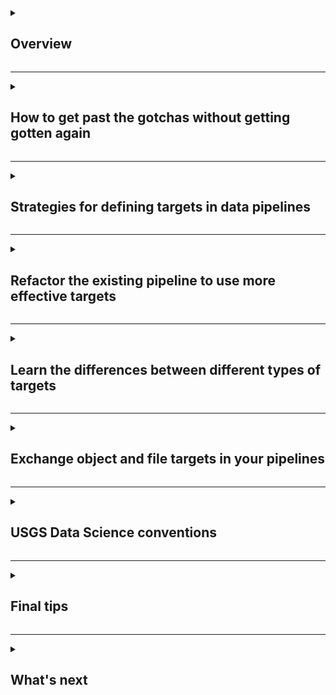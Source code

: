 <details>
<summary><h2>Overview</h2></summary>

**Welcome to the second installment of "introduction to data pipelines"** at USGS!! :sparkles:

We're assuming you were able to navigate through the [intro-to-targets-pipelines](https://github.com/DOI-USGS/ds-pipelines-targets-1-course) course and that you learned a few things about organizing your code for readability, re-use, and collaboration. You were also introduced to two key things through the makefile: a way to program connections between functions, files, and phases and the concept of a dependency manager that skips parts of the workflow that don't need to be re-run. 

---
### Recap of pipelines I

First, a recap of key concepts that came from [intro-to-targets-pipelines](https://github.com/padilla410/ds-pipelines-targets-2course-static) :point_down:
- Data science work should be organized thoughtfully. As Jenny Bryan notes, "File organization and naming are powerful weapons against chaos".
- Capture all of the critical phases of project work with descriptive directories and function names, including how you "got" the data.
- Turn your scripts into a collection of functions, and modify your thinking to connect outputs from these functions ("targets") to generate your final product.
- "Skip the work you don't need" by taking advantage of a dependency manager. There was a video that covered a bit of `make`, and you were asked to experiment with `targets`.
- Invest in _efficient_ reproducibility to scale up projects with confidence. 

This last concept was not addressed directly, but we hope that the small exercise of seeing rebuilds in action got you thinking about projects that might have much more lengthy steps (e.g., several downloads or geo-processing tasks that take hours instead of seconds).

### What's ahead in pipelines II

In this training, the focus will be on conventions and best practices for making better, smarter pipelines for USGS Data Science projects. You'll learn new things here that will help you refine your knowledge from the first class and put it into practice. Let's get started!


:keyboard: Activity: Add collaborators to get started.

As with pipelines I, please invite a few collaborators to your repository so they can easily comment and review in the future. In the :gear: Settings widget at the top of your repo, select "Manage access". Go ahead and invite your course instructor. It should look something like this: 
![add some friends](https://user-images.githubusercontent.com/2349007/81471981-c0094900-91ba-11ea-93b0-0ffd31ec4ea9.png)

<hr>

### Set up your local environment before continuing

During the course, we will ask you to build the pipeline, explore how to troubleshoot, and implement some of the best practices you are learning. To do this, you will work with the pipeline locally and commit/push your changes to GitHub for review. 

See details below for how to get started working with code and files that exist within the course repsository:

---

Open a git bash shell (Windows:diamond_shape_with_a_dot_inside:) or a terminal window (Mac:green_apple:) and change (`cd`) into the directory you work in for projects in R (for me, this is `~/Documents/R`). There, clone the repository and set your working directory to the new project folder that was created:

```
git clone git@github.com:<your-username-here>/ds-pipelines-targets-2-course-static.git
cd ds-pipelines-targets-2
```

You can open this project in RStudio by double-clicking the .Rproj file in the `ds-pipelines-targets-2` directory.

:star: Now you have the repository locally! Follow along with the commands introduced and make changes to the code as requested throughout the remainder of the course.

</details>

<hr> 

<details><summary><h2>How to get past the gotchas without getting gotten again</h2></summary>

In this course, we're going to go one by one through a series of tips that will help you avoid common pitfalls in pipelines. These tips will help you in the next sections and in future work. A quick list of what's to come:

- :mag: How to debug in a pipeline
- :eyes: Visualizing and understanding the status of dependencies in a pipeline
- :speech_balloon: `tar_visnetwork()` and `tar_outdated()` to further interrogate the status of pipeline targets
- :arrows_clockwise: What is a cyclical dependency and how do I avoid it?
- :warning: Undocumented file output from a function 
- :open_file_folder: Using a directory as a dependency 
- :clipboard: How do I know when to use an object vs a file target or even use a target at all? 
- :gear: USGS Data Science naming conventions
- :unlock: Final tips for smart pipelining

<hr>

### How to inspect parts of the pipeline and variables within functions

If you've written your own functions or scripts before, you may have run into the red breakpoint dot :red_circle: on the left side of your script window:

![breakpoint](https://support.rstudio.com/hc/en-us/article_attachments/201608458/editor-breakpoint.png)

Breakpoints allow you to run a function (or script) up until the line of the breakpoint, and then the evaluation pauses. You are able to inspect all variables available at that point in the evaluation, and even step carefully forward one line at a time. It is out of scope of this exercise to go through exactly how to use debuggers, but they are powerful and helpful tools. It would be a good idea to [read up on them](https://support.rstudio.com/hc/en-us/articles/205612627-Debugging-with-RStudio) if you haven't run into breakpoints yet. 

In `targets`, you can't set a breakpoint in the "normal" way, which would be clicking on the line number after you sourced the script. Instead, you need to use the other method for debugging in R, which requires adding the function call `browser()` to the line where you'd like the function call to stop and specifying an additional argument when you call `tar_make()`. 

:warning: Check your RStudio version (go to the Help menu and click About RStudio). If you have a version earlier than v2023.06.0+421, you may want to consider [updating RStudio](https://www.rstudio.com/products/rstudio/download/#download) before proceeding to have the smoothest experience in debugging mode. :warning:

---

You have a working, albeit brittle, pipeline in your course repository. You can try it out with `targets::tar_make()`. This pipeline has a number of things you'll work to fix later, but for now, it is a useful reference. The pipeline contains a `_targets.R` file and several functions defined in `.R` files. 

So, if you wanted to look at what `download_files` were created within the `download_nwis_data()` function, you could set a breakpoint by adding `browser()` to the `"1_fetch/src/get_nwis_data.R"` file (make sure to hit save for changes to take affect!). Hint: to quickly navigate to this function source code from your makefile, you can put your cursor on the name of the function then click F2 and it will take you to the correct location in the corresponding source file!

![browser()](https://user-images.githubusercontent.com/2349007/82158816-bed9bb00-984f-11ea-8892-b2aeb5e4818d.png)

There is one more step to get your breakpoint to work in `targets`. You will need to add `callr_function = NULL` to your `tar_make()` call. When you run `tar_make(callr_function = NULL)`, you will land right in the middle of line 8. Give it a try on your own.

To navigate while in browser mode, you can use the buttons at the top of your console pane:

![debugnav](https://support.rstudio.com/hc/en-us/article_attachments/201594747/console-toolbar.png)

---

:keyboard: Place a `browser()` in the `for` loop of the `download_nwis_data()` function. Build the pipeline and compare the size of `data_out` through each iteration of the loop using the debugger navigational features. When you are done, don't forget to remove the `browser()` command from that function and then save the R script. Then, consider where you think you might find `browser()` handy in future pipelines. 

<hr>

### Visualizing and understanding the status of dependencies in a pipeline

Seeing the structure of a pipeline as a visual is powerful. Viewing connections between targets and the direction data is flowing in can help you better understand the role of pipelines in data science work. Once you are more familiar with pipelines, using the same visuals can help you diagnose problems. 

Below is a makefile that is very similar to the one you have in your code repository (the option configurations and `source` calls were removed for brevity, but they are unchanged):
```r

p1_targets_list <- list(
  tar_target(
    site_data,
    download_nwis_data(),
  ),
  tar_target(
    site_info_csv,
    nwis_site_info(fileout = "1_fetch/out/site_info.csv", site_data),
    format = "file"
  ),
  tar_target(
    nwis_01427207_data_csv,
    download_nwis_site_data('1_fetch/out/nwis_01427207_data.csv'),
    format = "file"
  ),
  tar_target(
    nwis_01432160_data_csv,
    download_nwis_site_data('1_fetch/out/nwis_01432160_data.csv'),
    format = "file"
  )
)

p2_targets_list <- list(
  tar_target(
    site_data_clean, 
    process_data(site_data)
  ),
  tar_target(
    site_data_annotated,
    annotate_data(site_data_clean, site_filename = site_info_csv)
  ),
  tar_target(
    site_data_styled,
    style_data(site_data_annotated)
  )
)

p3_targets_list <- list(
  tar_target(
    figure_1_png,
    plot_nwis_timeseries(fileout = "3_visualize/out/figure_1.png", site_data_styled),
    format = "file"
  )
)

```

Two file targets (`nwis_01427207_data_csv` and `nwis_01432160_data_csv`) were added to this makefile, but there were no changes to the functions, since `download_nwis_site_data()` already exists and is used to create a single file that contains water monitoring information for a single site. 

---

#### tar_glimpse()

The `targets` package has a nice function called `tar_glimpse()` that we haven't covered yet (if you get an error when you try to use it, run `install.packages("visNetwork")` and then try again). It produces a dependency diagram for the target(s) you pass to the `allow` argument (it will show all of them by default). For this _modified_ makefile, calling that function with the default arguments produces:
```r
targets::tar_glimpse()
```
![glimpse_diagram](https://user-images.githubusercontent.com/13220910/133107103-47735575-9f40-427e-b66c-32ba32102d91.png)

If you run the same command, you'll see something similar but the two new files won't be included. 

---

Seeing this diagram helps develop a greater understanding of some of the earlier concepts from [intro-to-targets-pipelines](https://github.com/DOI-USGS/ds-pipelines-targets-1-course). Here, you can clearly see the connection between `site_data` and `figure_1_png`. The figure_1 plot _needs_ all of the previous steps to have run in order to build. The arrows communicate the connections (or "dependencies") between targets, and if a target doesn't have any arrows connected to it, it isn't depended _on_ by another target and it doesn't depend _on_ any another targets. The two new .csv files are both examples of this, and in the image above they are floating around with no connections. A floater target like these two will still be built by `tar_make()` if they are included in the final target list (e.g., here they appear in `p1_targets_list` which is included in the final target list returned at the end of `_targets.R`)

The diagram also shows how the inputs of one function create connections to the output of that function. `site_data` is used to build `site_data_clean` (and is the only input to that function) and it is also used as an input to `"1_fetch/out/site_info.csv"`, since the `nwis_site_info()` function needs to know what sites to get information from. These relationships result in a split in the dependency diagram where `site_data` is directly depended on by two other targets. 

---

#### tar_manifest()

Another useful technique for examining your pipeline connections is to use `tar_manifest()`, which returns a data.frame of information about the targets. While visual examination gives a complete overview, sometimes it is also useful to have programmatic access to your target names. Below is the table that is returned from `tar_manifest()` (remember that yours might be slightly different because it won't include the two new files). 

```r
tar_manifest()

# A tibble: 8 x 3
  name                  command                                                                            pattern
  <chr>                 <chr>                                                                              <chr>  
1 site_data             "download_nwis_data()"                                                             NA     
2 nwis_01432160_data_c~ "download_nwis_site_data(\"1_fetch/out/nwis_01432160_data.csv\")"                  NA     
3 nwis_01427207_data_c~ "download_nwis_site_data(\"1_fetch/out/nwis_01427207_data.csv\")"                  NA     
4 site_data_clean       "process_data(site_data)"                                                          NA     
5 site_info_csv         "nwis_site_info(fileout = \"1_fetch/out/site_info.csv\",  \\n     site_data)"      NA     
6 site_data_annotated   "annotate_data(site_data_clean, site_filename = site_info_csv)"                    NA     
7 site_data_styled      "style_data(site_data_annotated)"                                                  NA     
8 figure_1_png          "plot_nwis_timeseries(fileout = \"3_visualize/out/figure_1.png\",  \\n     site_d~ NA 
```

---

<hr>

### Using tar_visnetwork() and tar_outdated() to explore status of pipeline targets

In the image contained within the previous comment, all of the shapes are circles of the same color. `tar_glimpse()` is useful to verify your pipeline connections, but once you start building your pipeline `tar_visnetwork()` creates a dependency diagram with more information and styles the shapes in ways to signify which targets are out of date or don't need to rebuild. 

We've put some fragile elements in the pipeline that will be addressed later, but if you were able to muscle through the failures with multiple calls to `tar_make()`, you likely were able to build the figure at the end of the dependency chain. For this example, we'll stop short of building the `figure_1_png` target by calling `tar_make('site_data_styled')` instead to illustrate an outdated target. 

#### Which targets are incomplete/outdated?

The output of `tar_visnetwork()` after running `tar_make('site_data_styled')` (and having never built all targets by running `tar_make()` with no inputs) looks like this:
![visnetwork](https://user-images.githubusercontent.com/13220910/133108278-d1095b74-b810-49a2-bdfb-310598e07c8b.png)

Only the colors have changed from the last example, signifying that the darker targets are "complete", but that `figure_1_png` and the two `data.csv` files still don't exist. 

The `targets` package has a useful function called `tar_outdated()` which will list the incomplete targets that need to be updated in order to satisfy the output (once again, the default for this function is to reference all targets in the pipeline).

```r
tar_outdated()
[1] "nwis_01432160_data_csv" "nwis_01427207_data_csv" "figure_1_png"                
```
This output tells us the same thing as the visual, namely that these three targets :point_up: are incomplete/outdated.

A build of the figure with `tar_make('figure_1_png')` will update the target dependencies, result in a `tar_visnetwork()` output which darkens the fill color on the `figure_1_png` shape, and cause a call to `tar_outdated("figure_1_png")` to result in an empty character vector, `character(0)`, letting the user know the target is not outdated. 

---

The `figure_1_png` target can become outdated again if there are any modifications to the upstream dependencies (follow the arrows in the diagram "upstream") or to the function `plot_nwis_timeseries()`. Additionally, a simple update to the value of one of the `"fixed"` arguments will cause the `figure_1_png` target to become outdated. Here the `height` argument was changed from 7 to 8:
```
tar_visnetwork("3_visualize/out/figure_1.png")
```

![visnetwork_fxnchange](https://user-images.githubusercontent.com/13220910/115302212-cd97b480-a127-11eb-9636-930ce7e02cb1.png)

In the case of fixed arguments, changing the argument names, values, _or even the order they are specified_ will create a change in the function definition and cause the output target to be considered outdated. Adding comments to the function code does not cause the function to be seen as changed.

---

:keyboard: using `tar_visnetwork()` and `tar_outdated()` can reveal unexpected connections between the target and the various dependencies. Comment on some of the different information you'd get from `tar_visnetwork()` that wouldn't be available in the output produced by `tar_glimpse()` or `tar_manifest()`.

<hr>

### What are cyclical dependencies and how to avoid them?

Using `tar_visnetwork()` shows the dependency diagram of the pipeline. Look at previous comments to remind yourself of these visuals. 

As a reminder, the direction of the arrows capture the dependency flow, and `site_data` sits on the left, since it is the first target that needs to be built. 

Also note that there are no backward looking arrows. What if `site_data` relied on `site_data_styled`? In order to satisfy that relationship, an arrow would need to swing back up from `site_data_styled` and connect with `site_data`. Unfortunately, this creates a [cyclical dependency](https://en.wikipedia.org/wiki/Circular_dependency) since changes to one target change the other target and changes to that target feed back and change the original target...so on, and so forth...

This potentially infinite loop is confusing to think about and is also something that dependency managers can't support. If your pipeline contains a cyclical dependency, you will get an error when you try to run `tar_make()` or `tar_visnetwork()` that says "dependency graph contains a cycle". We won't say much more about this issue here, but note that in the early days of building pipelines if you run into the cyclical dependency error, this is what's going on. 

<hr>

### Creating side-effect targets or undocumented inputs

Moving into a pipeline-way-of-thinking can reveal some suprising habits you created when working under a different paradigm. Moving the work of scripts into functions is one thing that helps compartmentalize thinking and organize data and code relationships, but smart pipelines require even more special attention to how functions are designed. 

#### Side-effect targets

It is tempting to build functions that do several things; perhaps a plotting function also writes a table, or a data munging function returns a data.frame, but also writes a log file. If a function creates a file or output that is not returned by the command (i.e., it is a "side-effect" output), the file is untracked by the dependency manager because it has no `"command"` to specify how it is built. If the side-effect file is relied upon by a later target, changes to the side-effect target will indeed trigger a rebuild of the downstream target, but the dependency manager will have no way of knowing when the side-effect target itself should be rebuilt. :no_mobile_phones:

Maybe the above doesn't sound like a real issue, since the side-effect target would be updated every time the other **explicit** target it is paired with is rebuilt. But this becomes a scary problem (and our first real gotcha!) if the **explicit** target is not connected to the critical path of the final sets of targets you want to build, but the side-effect target is. What this means is that _even if the explicit target is out of date_, it will not be rebuilt because building _this_ target is unnecessary to completing the final targets (remember "skip the work you don't need" :arrow_right_hook:). The dependency manager doesn't know that there is a hidden rule for updating the side-effect target and that this update is necessary for assuring the final targets are up-to-date and correct. :twisted_rightwards_arrows:

Side-effect targets can be used effectively, but doing so requires a good understanding of implications for tracking them and advanced strategies on how to specify rules and dependencies in a way that carries them along. :ballot_box_with_check:
---

#### Undocumented inputs
Additionally, it is tempting to code a filepath within a function which has information that needs to be accessed in order to run. This seems harmless, since functions are tracked by the dependency manager and any changes to those will trigger rebuilds, right? Not quite. If a filepath like `"1_fetch/in/my_metadata.csv"` is specified as an argument to a function but is not also a target in the makefile recipe, any changes to the `"1_fetch/in/my_metadata.csv"` will go unnoticed by the dependency manager, since the string that specifies the file name remains unchanged. The system isn't smart enough to know that it needs to check whether that file has changed. 

To depend on an input file, you first need to set up a simple target whose command returns the filepath of said file. Like so:

```
tar_target(my_metadata_csv, "1_fetch/in/my_metadata.csv", format = "file")
```

Now say you had a function that needed this metadata input file for plotting because it contains latitude and longitude for your sites. To depend on this file as input, do this:
```
tar_target(map_of_sites, make_a_map(metadata_file = my_metadata_csv))
```

but *NOT* like this (this would be the method that doesn't track changes to the file!):
```
tar_target(map_of_sites, make_a_map(metadata_file = "1_fetch/in/my_metadata.csv"))
```

As a general rule, do not put filepaths in the body of a function. :end:

<hr>

### How to depend on a directory for changes

You might have a project where there is a directory :file_folder: with a collection of files. To simplify the example, assume all of the files are `.csv` and have the same format. As part of the hypothetical project goals, these files need to be combined and formatted into a single plottable data.frame. 

In a data pipeline, we'd want assurance that any time the number of files changes, we'd rebuild the resulting data.frame. Likewise, if at any point the _contents_ of any one of the files changes, we'd also want to re-build the data.frame. 

This hypothetical example could be coded as 

```r
library(targets)
source("combine_files.R")

list(
  tar_target(in_files, 
             c('1_fetch/in/file1.csv',
               '1_fetch/in/file2.csv',
               '1_fetch/in/file3.csv'), 
             format = "file"),
  tar_target(
    plot_data, 
    combine_into_df(in_files)
  ),
  tar_target(figure_1_png, my_plot(plot_data))
)
```

While this solution would work, it is less than ideal because it doesn't scale well to **many** files, nor would it adapt to new files coming into the `1_fetch/in` directory :file_folder: (the pipeline coder would need to manually add file names to the `in_files` target).

---

Lucky for us, the `targets` package can handle having a directory as a target. If you add a target for a directory, the pipeline will track changes to the directory and will rebuild if it detects changes to the contents a file, the name of a file, or the number of files in the directory changes. 

To track changes to a directory, add the directory as a file target (see the `in_dir` target below). Important - you must add `format = "file"`! Then, you can use that directory as input to other functions. Note that you'd also need to modify your `combine_into_df` function to use `dir(in_dir)` to generate the file names since `in_dir` is just the name of the directory. 
```r
library(targets)
source("combine_files.R")

list(
  tar_target(in_dir, '1_fetch/in', format = "file"),
  tar_target(
    plot_data, 
    combine_into_df(in_dir)
  ),
  tar_target(figure_2_png, my_plot(plot_data))
)
```

Yay! :star2: This works because a change to any one of the files (or an addition/deletion of a file) in `1_fetch/in` will result in a rebuild of `in_dir`, which would cause a rebuild of `plot_data`. 

<hr>

### What to do when you want to specify a non-target input to a command

Wow, we've gotten this far and haven't written a function that accepts anything other than an object target or a file target. I feel so constrained!

In reality, R functions have all kinds of other arguments, from logicals (TRUE/FALSE), to characters that specify which configurations to use. 

The example in your working pipeline creates a figure, called `3_visualize/out/figure_1.png`. Unless you've made a lot of modifications to the `plot_nwis_timeseries()` function, it has a few arguments that have default values, namely `width = 12`, `height = 7`, and `units = 'in'`. Nice, you can control your output plot size here!

We can add those to the makefile like so
```r
tar_target(
  figure_1_png,
  plot_nwis_timeseries(fileout = "3_visualize/out/figure_1.png", site_data_styled,
                       width = 12, height = 7, units = 'in'),
  format = "file"
)
```

and it works! :star2:

---

What if we wanted to specify the same plot sizes for multiple plots? We could pass in `width = 12`, `height = 7`, and `units = 'in'` each time `plot_nwis_timeseries` is called _OR_ we can create R objects in the makefile that define these configurations and use them for multiple targets. 

You can add these
```r
p_width <- 12
p_height <- 7
p_units <- "in"
```

to your `_targets.R` file and then call them in the plot command for your targets, such as
```r
tar_target(
  figure_1_png,
  plot_nwis_timeseries(fileout = "3_visualize/out/figure_1.png", site_data_styled,
                       width = p_width, height = p_height, units = p_units),
  format = "file"
)
```

Objects used in the command for `tar_target()` need to be created somewhere before they are called. It is usually a good idea to put configuration info near the top of the makefile. I would suggest adding the code to create these three objects immediately after your `tar_option_set()` call.

---

Another example of when this object (rather than target) pattern comes in handy is when we want to _force_ a target to rebuild. Note that in the example below, we are writing the `command` for this target by putting two lines of code between `{}` rather than calling a separate custom function. You can do this for any target, but it is especially useful in this application when we just have two lines of code to execute.

```r
library(targets)

list(
  tar_target(
    work_files,
    {
      dummy <- '2021-04-19'
      item_file_download(sb_id = "4f4e4acae4b07f02db67d22b", 
                         dest_dir = "1_fetch/tmp",
                         overwrite_file = TRUE)
    },
    format = "file",
    packages = "sbtools"
  )
)
```
By adding this `dummy` object to our `command` argument for the `work_files` target, we can modify the dummy contents any time we want to force the update of `work_files`. Updating the `dummy` argument to today's date allows us to simultaneously force the update and record when we last downloaded the data from ScienceBase. You may see the use of these `dummy` arguments in spots where there is no other trigger that would cause a rebuild, such as pulling data from a remote webservice or website when `targets` has no way of knowing that new data are available on the same service URL.

---

</details>

<hr>

<details><summary><h2>Strategies for defining targets in data pipelines</h2></summary>

### How to make decisions on how many targets to use and how targets are defined

We've covered a lot of content about the rules of writing good pipelines, but pipelines are also very flexible! Pipelines can have as many or as few targets as you would like, and targets can be as big or as small as you would like. The key theme for all pipelines is that they are reproducible codebases to document your data analysis process for both humans and machines. In this next section, we will learn about how to make decisions related to the number and types of targets you add to a pipeline.

### Background 
Isn't it satisfying to work through a fairly lengthy data workflow and then return to the project and it _just works_? For the past few years, we have been capturing the steps that go into creating results, figures, or tables appearing in data visualizations or research papers. There are recipes for reproducibility used in complex, collaborative modeling projects, such as in [this reservoir temperature modeling pipeline](https://code.usgs.gov/wma/wp/res-temperature-process-models) and in [this pipeline to manage downloads of forecasted meteorological driver data](https://code.usgs.gov/wma/wp/forecasted-met-drivers). _Note that you need to be able to access internal USGS websites to see these examples and these were developed early on in the Data Science adoption of `targets` so may not showcase all of our adopted best practices_.

---

Here is a much simpler example that was used to generate **Figure 1** from [Water quality data for national-scale aquatic research: The Water Quality Portal](https://agupubs.onlinelibrary.wiley.com/doi/full/10.1002/2016WR019993) (published in 2017):

```r
library(targets)

## All R files that are used must be listed here:
source("R/get_mutate_HUC8s.R")
source("R/get_wqp_data.R")
source("R/plot_huc_panel.R")

tar_option_set(packages = c("dataRetrieval", "dplyr", "httr", "lubridate", "maps",
                            "maptools", "RColorBrewer", "rgeos", "rgdal", "sp", "yaml"))

# Load configuration files
p0_targets_list <- list(
  tar_target(map_config_yml, "configs/mapping.yml", format = "file"),
  tar_target(map_config, yaml.load_file(map_config_yml)),
  tar_target(wqp_config_yml, "configs/wqp_params.yml", format = "file")
  tar_target(wqp_config, yaml.load_file(wqp_config_yml))
)

# Fetch data
p1_targets_list <- list(
  tar_target(huc_map, get_mutate_HUC8s(map_config)),
  tar_target(phosphorus_lakes, get_wqp_data("phosphorus_lakes", wqp_config, map_config)),
  tar_target(phosphorus_all, get_wqp_data("phosphorus_all", wqp_config, map_config)),
  tar_target(nitrogen_lakes, get_wqp_data("nitrogen_lakes", wqp_config, map_config)),
  tar_target(nitrogen_all, get_wqp_data("nitrogen_all", wqp_config, map_config)),
  tar_target(arsenic_lakes, get_wqp_data("arsenic_lakes", wqp_config, map_config)),
  tar_target(arsenic_all, get_wqp_data("arsenic_all", wqp_config, map_config)),
  tar_target(temperature_lakes, get_wqp_data("temperature_lakes", wqp_config, map_config)),
  tar_target(temperature_all, get_wqp_data("temperature_all", wqp_config, map_config)),
  tar_target(secchi_lakes, get_wqp_data("secchi_lakes", wqp_config, map_config)),
  tar_target(secchi_all, get_wqp_data("secchi_all", wqp_config, map_config)),
)

# Summarize the data in a plot
p2_targets_list <- list(
  tar_target(
    multi_panel_constituents_png,
    plot_huc_panel(
      "figures/multi_panel_constituents.png", huc_map, map_config, 
      arsenic_lakes, arsenic_all, nitrogen_lakes, nitrogen_all, 
      phosphorus_lakes, phosphorus_all, secchi_lakes, secchi_all, 
      temperature_lakes, temperature_all
    ),
    format = "file")
)

# Combine all targets into a single list
c(p0_targets_list, p1_targets_list, p2_targets_list)
```

This makefile recipe generates a multipanel map, which colors [HUC8 watersheds](http://dep.wv.gov/WWE/getinvolved/sos/Documents/Basins/HUCprimer.pdf) according to how many sites within the watershed have data for various water quality constituents:
![multi_panel_constituents](https://user-images.githubusercontent.com/2349007/82117369-18999280-9735-11ea-8365-e58742c5ff7e.png)

---

The `"figures/multi_panel_constituents.png"` figure takes a while to plot, so it is a somewhat "expensive" target to iterate on when it comes to style, size, colors, and layout (it takes 3 minutes to plot for me). But the plotting expense is dwarfed by the amount of time it takes to build each water quality data "object target", since `get_wqp_data` uses a web service that queries a large database and returns a result; the process of fetching the data can sometimes take over thirty minutes (`nitrogen_all` is a target that contains the locations of all of the sites that have nitrogen water quality data samples). 

Alternatively, the `map_config*` object above builds in a fraction of second, and contains some simple information that is used to fetch and process the proper boundaries with the `get_mutate_HUC8s` function, and includes some plotting details for the final map (such as plotting color divisions).

This example, although dated, represents a real project that caused us to think carefully about how many targets we use in a recipe and how complex their underlying functions are. Decisions related to targets are often motivated by the intent of the pipeline. In the case above, our intent at the time was to capture the data and processing behind the plot in the paper in order to satisfy our desire for reproducibility. 

---


### Target expense

In general, if building part of a pipeline is "expensive" (i.e., takes more than a trivial amount of time for a computer to execute), it should be a separate target. In the example above :point_up:, expensive sections included fetching data and plotting. 

Additional reasons to create a target include:
- If some element in the pipeline may fail (such as downloading data from the internet), isolating this brittle part of the project as a target with a corresponding function makes it faster to get past. This is because your target focuses on accomplishing _only_ the brittle step, instead of, for example, also attempting to process and plot downloaded data all within the same function.
- Sometimes a target is created in order to make it easier to defer a decision for later. If we have an expensive geoprocessing task but the methods for the final way of summarizing the results is in flux, it might make sense to break this function and target into two functions and two targets: the major parts of the geoprocessing step in one function-target pair, and the smaller summary process in the second. 
- Targets are easy to inspect and dig into (e.g., `tar_load(my_target)`, or reading in a file that was created). If there is an intermediate step in a workflow that will likely need to be examined, it may deserve a target.
- Lastly, if a configuration or value is shared accross many other targets, the configuration itself might deserve a stand alone target, even if generating that target is computationally cheap. In our water quality data pull example, the `wqp.config` target is an example of a shared configuration. Within that target, there is (among other things) a string that specifies how lake sites are queried in the web service. If that query parameter changes in the future, making the change to the file behind the `wqp.config` target would propagate into the necessary updates to the data pulls run with `get_wqp_data`.

---

But of course there is a cost to creating many targets: you'll end up typing a lot more, a lot of additional files will be created that need to be stored, and the addition of more targets makes it is harder to navigate the `makefile`.

</details>

<hr>

<details><summary><h2>Refactor the existing pipeline to use more effective targets</h2></summary>

:keyboard: Activity: Make modifications to the working, but less than ideal, pipeline that exists within your course repository

Within the course repo you should see only a `_targets.R` and directories with code or placeholder files for each phase. You should be able to run `tar_make()` and build the pipeline, although it may take numerous tries, since some parts of this new workflow are brittle. Some hints to get you started: the `site_data` target is too big, and you should consider splitting it into a target for each site, perhaps using the `download_nwis_site_data()` function directly to write a file. Several of the `site_data_` targets are too small and it might make sense to combine them.

---

When you are happy with your newer, better workflow, create a pull request with your changes and assign your designated course instructor as a reviewer. Add a comment to your own PR with thoughts on how you approached the task, as well as key decisions you made.

Recall that you should not be committing any build artifacts of the pipeline to GitHub, so make sure that your `*/out/*` folders are included in your `.gitignore` file.

You should create a local branch called "refactor-targets" and push that branch up to the "remote" location (which is the github host of your repository). We're naming this branch "refactor-targets" to represent concepts in this section of the lab. In the future you'll probably choose branch names according to the type of work they contain - for example, `"pull-oxygen-data"` or `"fix-issue-17"`.

```
git checkout -b refactor-targets
git push -u origin refactor-targets
```

<hr>
<h3 align="center">A human will interact with your pull request once you assign them as a reviewer</h3>

</details>

<hr>

<details><summary><h2>Learn the differences between different types of targets</h2></summary>

### Targets

"Targets" are the main things that the `targets` package interacts with (if the name hadn't already implied that :zany_face:). They represent things that are made (they're also the vertices of the [dependency graph](http://en.wikipedia.org/wiki/Dependency_graph)). If you want to make a plot called `plot.pdf`, then that's a target. If you depend on a dataset called `data.csv`, that's a target (even if it already exists).

In `targets`, there are two main types:

* **files**: These are the targets that need to have `format = "file"` added as an argument to `tar_target()` and their command must return the filepath(s). We have learned that file targets can be single files, a vector of filepaths, or a directory. USGS Data Science workflows name file targets using their base name and their file extension, e.g. the target for `"1_fetch/out/data.csv"` would be `data_csv`. If the file name is really long, you can always simplify it for the target name but it is important to include `_[extension]` as a suffix. Additionally, USGS Data Science pipelines include the filenames created by file targets as typed-out arguments in the target recipe, or in a comment in the target definition. This practice ensures that you and your colleagues will only have to read the makefile, not the function code, to learn what file is being created. 
* **objects**: These are R objects that represent intermediate objects in an analysis. Behind the scenes, these objects are stored to disk so that they persist across R sessions. And unlike typical R objects, they do not exist in your workspace unless you explicitly load them (run `tar_load(target_name)`).

<hr>

### More details on object targets

As stated above, object targets are R objects that represent intermediate objects in an analysis.

Object targets are common in the example pipelines we have shown before. They are distinguished from file targets in the following ways:
- The target name does not have a file extension (e.g., `_csv`) and resembles an R variable name (because that is basically what the object target is)
- The function that creates the target returns some data to generate the target as opposed to creating or appending to a file, e.g., with `write_csv`, `ggsave`, `write_feather`, `nc_create`, etc. The return value of a function is either the value of the last expression in the function or the argument to a call to `return()`.

These objects are often used because they offer a brevity advantage over files (e.g., you don't need to pass in a filename to the function) and preserve the classes and formatting of the data, which makes it a bit easier to keep dates, factors, and other special data types from changing when you write - and then later read in - a file (such as a .csv). Objects also give you the illusion that they aren't taking up space in your project directory and make workspaces look a bit tidier.

The "illusion" :tophat::rabbit: of objects not taking up space is because behind the scenes, these objects are actually written to file (.rds files, to be specific). You can see what exists under the hood with `dir('_targets/objects')`. The default is for `targets` to store these as `.rds` files. There are other formats that can be used to store the intermediate objects; if you're curious, check out the documentation for the `format` argument to `tar_target()`.

You can take a look at that same object referenced earlier in "Strategies for defining targets in data pipelines" by using
```r
readRDS('_targets/objects/map_config')
$missing_data
[1] "grey90"

$plot_CRS
[1] "+init=epsg:2163"

$wfs
[1] "http://cida.usgs.gov/gdp/geoserver/wfs"

$feature
[1] "derivative:wbdhu8_alb_simp"

$countBins
 [1]    0    1    2    5   10   20   50  100  200  500 1000
 ```

(Not as convenient as accessing the data with `tar_read('map.config')` instead, which is what we'd recommend).

---
:keyboard: Add a comment to this issue so we know you're ready to continue learning

<hr>

### More details on file targets

File targets are very flexible and, of course, are also easy to share or store elsewhere. 

Additionally, many file formats are either language agnostic (e.g., csv, tsv, txt, nc files) _or_ are meant to be shared across languages, such as the [feather format](https://blog.rstudio.com/2016/03/29/feather/) designed for exchange between R and Python.

When specifying a file target in a makefile, the path to the file needs to be either absolute or relative to the working directory that the `_targets.R` file is in. 

---

Since file targets in the `targets` package are not the default and require you to add `format = "file"`, you may feel deterred from using files as targets. It's true, the benefits of files are often small compared to the advantages of using objects. However, we still recommend that files be used liberally, especially for targets that you'll want to access outside of R (e.g., browsing figure files in Finder/Windows Explorer; opening a spatial data file in a GIS) or share with others (e.g., using outputs from one pipeline as inputs to another). 

---
:keyboard: Activity: Close this issue when you are ready to move on to the next assignment

</details>

<hr>

<details><summary><h2>Exchange object and file targets in your pipelines</h2></summary>

You should now have a working pipeline that can run with `tar_make()`. Your current pipeline likely only has one file target, which is the final plot. 

We want you to get used to exchanging objects for files and vice versa, in order to expose some of the important differences that show up in the makefile and also in the way the functions are put together. 


:keyboard: Activity: Open a PR where you swap at least two file targets to be object targets, and change one object target to be a file target. Run `tar_make` and open a pull request. Paste your build status as a comment to the PR and assign your designated course instructor as a reviewer. 

You should create a new local branch on which to save these changes. Let's call it "swap-targets" to capture the goals of this activity.

```
git checkout -b swap-targets
git push -u origin swap-targets
```

<hr>
<h3 align="center">You can continue with the training after your pull request is approved and merged</h3>

</details>

<hr>

<details><summary><h2>USGS Data Science conventions</h2></summary>

So far you’ve learned a lot about the mechanics of using **targets**, but there are also a few conventions that USGS Data Science practitioners use to maintain consistency across projects. These conventions make it easier to jump into a new project, provide peer review, or learn a new technique from someone else’s pipeline, since you are already familiar with the structure.

---

As you learned in the first pipelines course, we like to separate pipelines into distinct phases based on what is happening to the data (we usually use `fetch`, `process`, `visualize`, etc). So far in this course, we have been using a single list of targets in the `_targets.R` makefile. This works for short pipelines, but when you have bigger, more complex pipelines, that file and target list could get HUGE and difficult to read. 

For this reason, we like to have multiple makefiles that each describe and are named after a single phase, e.g., `1_fetch.R` or `4_visualize.R`. Within each phase makefile, targets are saved in an R list object which is numbered based on the phase, e.g. `p1_targets_list` or `p4_targets_list`. Then, the main `_targets.R` makefile sources each of these phase makefiles and combines the target lists into a single list using `c()`, e.g., `c(p1_targets_list, p2_targets_list, p3_targets_list, p4_targets_list`.

In addition to this multi-makefile approach, we also like to name our targets to make it clear which phase they belong to. For example, any target created in the `fetch` phase would be prefixed with `p1`. We do this for two reasons: 1) it is clearer, and 2) you can now use `dplyr::select` syntax to build all targets in a single phase by running `tar_make(starts_with("p1"))`. A handy little trick!

Consider the two-phased pipeline below, where you need to download data from ScienceBase and then combine it all into a single dataframe.

If the `1_fetch.R` makefile looked like this
```r
p1_targets_list <- list(
  tar_target(
    p1_sb_files,
    {
      dummy <- '2021-04-19'
      item_file_download(sb_id = "4f4e4acae4b07f02db67d22b", 
                         dest_dir = "1_fetch/tmp",
                         overwrite_file = TRUE)
    },
    format = "file",
    packages = "sbtools"
  )
)
```

and the `2_process.R` makefile looked like this
```r
source("2_process/src/combine_files.R")

p2_targets_list <- list(
  tar_target(
    p2_plot_data, 
    combine_into_df(sb_files)
  )
)
```

then the canonical`_targets.R` makefile would look like this
```r
library(targets)

source("1_fetch.R")
source("2_process.R")

# Return the complete list of targets
c(p1_targets_list, p2_targets_list)
```

You could then build the full pipeline by running `tar_make()`, or run specific phases using `tar_make(starts_with("p1"))` for the fetch phase and `tar_make(starts_with("p2"))` for the process phase.

---

:keyboard: Activity: Split your pipeline targets into the phases fetch, process, and visualize. Use a different makefile for each phase and follow our phase-naming conventions to name the makefiles and list objects. Also, rename your targets using the appropriate prefix (`p1_`, `p2_`, `p3_`). Run `tar_make()` and open a pull request. Paste your build status as a comment to the PR and assign your designated course instructor as a reviewer. 

As we have done in previous activities, you should create a new local branch to save these changes. We will call it "use-phases" to capture the goals of this activity.

```
git checkout -b use-phases
git push -u origin use-phases
```

<hr>
<h3 align="center">A human will interact with your pull request once you assign them as a reviewer</h3>

</details>

<hr>

<details><summary><h2>Final tips</h2></summary>

You are nearly done with the second pipelines course! We have a few final thoughts before you level up your pipelines capability :trophy:

---

First, you may have seen a folder called `_targets` :file_folder: created after running `tar_make()` for the first time. This folder contains the intermediate objects built when running the pipeline, as well as, status metadata about the most recent build for each target. This kind of information is extremely important to _you_ on _your_ computer, but your collaborators will have unique status information on their own computer. For this reason, make sure to add `_targets/*` to your `.gitignore` file so that it won't be committed.

We encourage excessive commenting of code! It is so important to explain what you are doing and why you are doing it, especially when you come up with a really clever line of code :bulb:. With `targets`, any commented lines of code (ones beginning with `#`) you add to your functions will not be seen as a change to the file and will not trigger a rebuild of targets. So comment away freely, regardless of whether it's before or after you've written and run a function!

Final tip, although a `targets` pipeline is written and executed in R, you can still call functions from another computing language or even invoke system commands :sunglasses:. For example, maybe you need to read in a NumPy file that was written from a Python workflow :snake:. You can use `reticulate` and `targets` to read in this file like so: 
```
np <- reticulate::import('numpy')

p1_targets_list = list(
  ...
  tar_target(p1_obs_data_npy, '1_data/in/obs_data.npy', format='file'),
  tar_target(
    p1_obs_data,
    np$load(p1_obs_data_npy)
  )
)
```
Or maybe you wrote your own custom Python function and you want to use it in your `targets` pipeline. Great! Just import your function(s) and use them in your pipeline:  
```
# import custom Python functions 
prep_data_py = reticulate::import_from_path(module = 'prep_data', path = '2_model_prep/src/')

p2_targets_list = list(
  ...
  tar_target(
    p2_data_munged_npz,
    prep_data_py$prep_data(
      obs_file = p1_obs_data_npy,
      locations = p2_config[['model_loc']],
      start_model = p2_config[['start']],
      stop_model = p2_config[['stop']]),
    format = 'file'
  )
)

```

---

`targets` is part of the rOpenSci community of packages and is being used by a wide net of R users. If you have further questions, you can always consult a Data Science colleague, but also try Google and take advantage of the extensive documentation available in the [`targets` R Package User Manual](https://books.ropensci.org/targets/).

</details>

<hr>

<details><summary><h2>What's next</h2></summary>

You are awesome! :star2: :collision: :tropical_fish:

---

We hope you've learned a lot in intro to pipelines II. We don't have additional exercises in this module, but we'd love to have a discussion if you have questions. 

